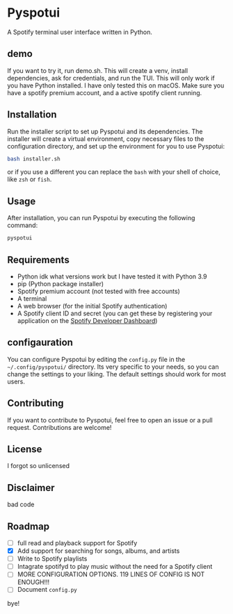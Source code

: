 # Pyspotui

A Spotify terminal user interface written in Python.

## demo

If you want to try it, run demo.sh. This will create a venv, install dependencies, ask for credentials, and run the TUI. This will only work if you have Python installed. I have only tested this on macOS. Make sure you have a spotify premium account, and a active spotify client running.

## Installation

Run the installer script to set up Pyspotui and its dependencies. The installer will create a virtual environment, copy necessary files to the configuration directory, and set up the environment for you to use Pyspotui:

```bash
bash installer.sh
```

or if you use a different you can replace the `bash` with your shell of choice, like `zsh` or `fish`.

## Usage

After installation, you can run Pyspotui by executing the following command:

```bash
pyspotui
```

## Requirements

- Python idk what versions work but I have tested it with Python 3.9
- pip (Python package installer)
- Spotify premium account (not tested with free accounts)
- A terminal
- A web browser (for the initial Spotify authentication)
- A Spotify client ID and secret (you can get these by registering your application on the [Spotify Developer Dashboard](https://developer.spotify.com/dashboard/applications))

## configauration

You can configure Pyspotui by editing the `config.py` file in the `~/.config/pyspotui/` directory. Its very specific to your needs, so you can change the settings to your liking. The default settings should work for most users.

## Contributing

If you want to contribute to Pyspotui, feel free to open an issue or a pull request. Contributions are welcome!

## License

I forgot so unlicensed

## Disclaimer

bad code

## Roadmap

- [ ] full read and playback support for Spotify
- [X] Add support for searching for songs, albums, and artists
- [ ] Write to Spotify playlists
- [ ] Intagrate spotifyd to play music without the need for a Spotify client
- [ ] MORE CONFIGURATION OPTIONS. 119 LINES OF CONFIG IS NOT ENOUGH!!!
- [ ] Document `config.py`
  
bye!
